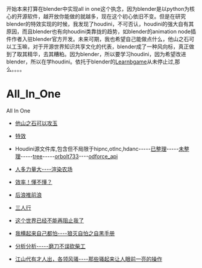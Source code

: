 开始本来打算在blender中实现all in one这个执念，因为blender是以python为核心的开源软件，越开放你能做的就越多，现在这个初心依旧不变。但是在研究blender的特效实现的时候，我发现了houdini，不可否认，houdini的强大自有其原因，而且blender也有向houdini类靠拢的趋势，如blender的animation node插件作者入驻blender官方开发。未来可期，我也希望自己能做点什么，他山之石可以工玉嘛，对于开源世界知识共享文化的代表，blender成了一种风向标，真正做到了取其精华，去其糟粕。因为blender，所以要学习houdini，因为希望改进blender，所以在学houdini。依托于blender的[Learnbgame](https://github.com/BlenderCN/Learnbgame)从未停止过,那么。。。。

# All_In_One
All In One

* [他山之石可以攻玉](https://github.com/FofightFong/All_In_One/blob/master/learnrut/README.md)

* [特效](https://github.com/FofightFong/All_In_One/blob/master/special_effects/README.md)

* Houdini源文件库,包含但不局限于hipnc,otlnc,hdanc-----[已整理](https://github.com/BlenderCN/Learnbgame/blob/master/LearnruT/houdini_poqbdb.md)-----[未整理](https://github.com/all-in-one-of)-----[tree](https://github.com/FofightFong/All_In_One/tree/master/houdini_assets)-----[orbolt733](https://www.orbolt.com/search/?search_ui=NONE&sort=-date)----[odforce_api](https://forums.odforce.net/applications/core/interface/file/attachment.php?id=1)

* [人多力量大----渲染农场](https://github.com/FofightFong/All_In_One/blob/master/render_farm)

* [效率！懂不懂？](https://github.com/FofightFong/All_In_One/blob/master/efficiency)

* [后浪推前浪](https://github.com/FofightFong/All_In_One/blob/master/learnrut/update.md)

* [三人行](other_person)

* [这个世界已经不能再阻止我了]()

* [我横起来自己都怕----狼灭自怕之自黑手册](https://github.com/FofightFong/All_In_One/tree/master/selfblack)

* [分析分析-----磨刀不误砍柴工](https://github.com/FofightFong/All_In_One/tree/master/sharpknife)

* [江山代有才人出，各领风骚----那些骚起来让人眼前一亮的操作](https://github.com/FofightFong/All_In_One/tree/master/saocaozuo)
